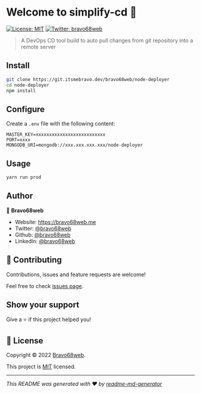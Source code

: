 # Welcome to simplify-cd 👋
[![License: MIT](https://img.shields.io/badge/License-MIT-yellow.svg)](LICENSE)
[![Twitter: bravo68web](https://img.shields.io/twitter/follow/bravo68web.svg?style=social)](https://twitter.com/bravo68web)

> A DevOps CD tool build to auto pull changes from git repository into a remote server

## Install

```sh
git clone https://git.itsmebravo.dev/bravo68web/node-deployer
cd node-deployer
npm install
```

## Configure

Create a `.env` file with the following content:
```.env
MASTER_KEY=xxxxxxxxxxxxxxxxxxxxxxxxxx
PORT=xxxx
MONGODB_URI=mongodb://xxx.xxx.xxx.xxx/node-deployer
```

## Usage

```sh
yarn run prod
```

## Author

👤 **Bravo68web**

* Website: https://bravo68web.me
* Twitter: [@bravo68web](https://twitter.com/bravo68web)
* Github: [@bravo68web](https://github.com/bravo68web)
* LinkedIn: [@bravo68web](https://linkedin.com/in/bravo68web)

## 🤝 Contributing

Contributions, issues and feature requests are welcome!

Feel free to check [issues page](https://git.itsmebravo.dev/bravo68web/node-deployer/issues). 

## Show your support

Give a ⭐️ if this project helped you!


## 📝 License

Copyright © 2022 [Bravo68web](https://github.com/bravo68web).

This project is [MIT](LICENSE) licensed.

***
_This README was generated with ❤️ by [readme-md-generator](https://github.com/kefranabg/readme-md-generator)_
